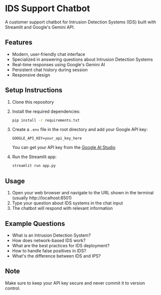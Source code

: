 # IDS Support Chatbot

A customer support chatbot for Intrusion Detection Systems (IDS) built with Streamlit and Google's Gemini API.

## Features

- Modern, user-friendly chat interface
- Specialized in answering questions about Intrusion Detection Systems
- Real-time responses using Google's Gemini AI
- Persistent chat history during session
- Responsive design

## Setup Instructions

1. Clone this repository
2. Install the required dependencies:
   ```bash
   pip install -r requirements.txt
   ```

3. Create a `.env` file in the root directory and add your Google API key:
   ```
   GOOGLE_API_KEY=your_api_key_here
   ```
   You can get your API key from the [Google AI Studio](https://makersuite.google.com/app/apikey)

4. Run the Streamlit app:
   ```bash
   streamlit run app.py
   ```

## Usage

1. Open your web browser and navigate to the URL shown in the terminal (usually http://localhost:8501)
2. Type your question about IDS systems in the chat input
3. The chatbot will respond with relevant information

## Example Questions

- What is an Intrusion Detection System?
- How does network-based IDS work?
- What are the best practices for IDS deployment?
- How to handle false positives in IDS?
- What's the difference between IDS and IPS?

## Note

Make sure to keep your API key secure and never commit it to version control. 